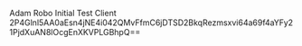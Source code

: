 Adam Robo Initial Test Client
2P4Glnl5AA0aEsn4jNE4i042QMvFfmC6jDTSD2BkqRezmsxvi64a69f4aYFy21PjdXuAN8lOcgEnXKVPLGBhpQ==
